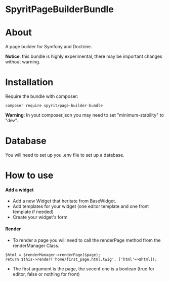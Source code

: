 SpyritPageBuilderBundle
=======================

# About 

A page builder for Symfony and Doctrine.

**Notice**: this bundle is highly experimental, there may be important changes without warning.

# Installation

Require the bundle with composer:

`composer require spyrit/page-builder-bundle`

**Warning**: In yout composer.json you may need to set "minimum-stability" to "dev".

# Database

You will need to set up you .env file to set up a database.

# How to use

#### Add a widget

* Add a new Widget that heritate from BaseWidget.
* Add templates for your widget (one editor template and one front template if needed)
* Create your widget's form


#### Render
	
* To render a page you will need to call the renderPage method from the renderManager Class.
```
$html = $renderManager->renderPage($page);
return $this->render('home/first_page.html.twig', ['html'=>$html]);
```
* The first argument is the page, the seconf one is a boolean (true for editor, false or nothing for front)




